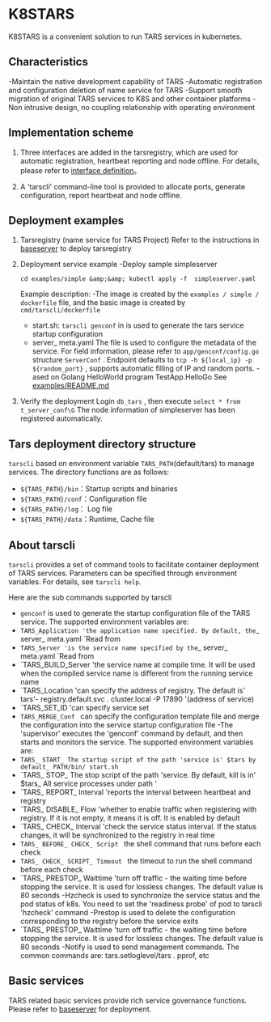 # K8STARS
K8STARS is a convenient solution to run TARS services in kubernetes.

## Characteristics
-Maintain the native development capability of TARS
-Automatic registration and configuration deletion of name service for TARS
-Support smooth migration of original TARS services to K8S and other container platforms
-Non intrusive design, no coupling relationship with operating environment

## Implementation scheme
1. Three interfaces are added in the tarsregistry, which are used for automatic registration, heartbeat reporting and node offline. For details, please refer to [interface definition](./tarsregistry/protocol/tarsregistry.tars)。

2. A 'tarscli' command-line tool is provided to allocate ports, generate configuration, report heartbeat and node offline.

## Deployment examples
1. Tarsregistry (name service for TARS Project)
Refer to the instructions in [baseserver](./baseserver) to deploy tarsregistry

2. Deployment service example
    -Deploy sample simpleserver

     ```cd examples/simple &amp;&amp; kubectl apply -f  simpleserver.yaml```

     Example description:
     -The image is created by the `examples / simple / dockerfile` file, and the basic image is created by `cmd/tarscli/dockerfile`
     - start.sh: `tarscli genconf` in is used to generate the tars service startup configuration
     - server_ meta.yaml The file is used to configure the metadata of the service. For field information, please refer to `app/genconf/config.go` structure  `ServerConf` . Endpoint defaults to `tcp -h ${local_ip} -p ${random_port}` , supports automatic filling of IP and random ports.
     -ased on Golang HelloWorld program TestApp.HelloGo
     See [examples/README.md](examples)
     
3. Verify the deployment
Login `db_tars` , then execute `select * from t_server_conf\G` The node information of simpleserver has been registered automatically.

## Tars deployment directory structure
`tarscli` based on environment variable `TARS_PATH`(default/tars) to manage services. The directory functions are as follows:
   - `${TARS_PATH}/bin`：Startup scripts and binaries
   - `${TARS_PATH}/conf`：Configuration file
   - `${TARS_PATH}/log`： Log file
   - `${TARS_PATH}/data`：Runtime, Cache file

## About tarscli
`tarscli` provides a set of command tools to facilitate container deployment of TARS services. Parameters can be specified through environment variables. For details, see `tarscli help`.

Here are the sub commands supported by tarscli
- `genconf` is used to generate the startup configuration file of the TARS service. The supported environment variables are:
- `TARS_Application 'the application name specified. By default, the`_ server_ meta.yaml `Read from
- `TARS_Server 'is the service name specified by the`_ server_ meta.yaml `Read from
- `TARS_BUILD_Server 'the service name at compile time. It will be used when the compiled service name is different from the running service name
- `TARS_Location 'can specify the address of registry. The default is' tars'- registry.default.svc . cluster.local  -P 17890 '(address of service)
- `TARS_SET_ID 'can specify service set
- `TARS_MERGE_Conf ` can specify the configuration template file and merge the configuration into the service startup configuration file
-The 'supervisor' executes the 'genconf' command by default, and then starts and monitors the service. The supported environment variables are:
- `TARS_ START_ The startup script of the path 'service is' $tars by default_ PATH/bin/ start.sh `
- `TARS_ STOP_ The stop script of the path 'service. By default, kill is in' $tars_ All service processes under path '
- `TARS_ REPORT_ Interval 'reports the interval between heartbeat and registry
- `TARS_ DISABLE_ Flow 'whether to enable traffic when registering with registry. If it is not empty, it means it is off. It is enabled by default
- `TARS_ CHECK_ Interval 'check the service status interval. If the status changes, it will be synchronized to the registry in real time
- `TARS_ BEFORE_ CHECK_ Script ` the shell command that runs before each check
- `TARS_ CHECK_ SCRIPT_ Timeout ` the timeout to run the shell command before each check
- `TARS_ PRESTOP_ Waittime 'turn off traffic - the waiting time before stopping the service. It is used for lossless changes. The default value is 80 seconds
-Hzcheck is used to synchronize the service status and the pod status of k8s. You need to set the 'readiness probe' of pod to tarscli 'hzcheck' command
-Prestop is used to delete the configuration corresponding to the registry before the service exits
- `TARS_ PRESTOP_ Waittime 'turn off traffic - the waiting time before stopping the service. It is used for lossless changes. The default value is 80 seconds
-Notify is used to send management commands. The common commands are: tars.setloglevel/tars . pprof, etc

## Basic services
TARS related basic services provide rich service governance functions. Please refer to [baseserver](./baseserver) for deployment.
